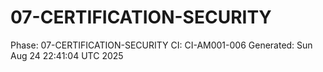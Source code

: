 # 07-CERTIFICATION-SECURITY
Phase: 07-CERTIFICATION-SECURITY
CI: CI-AM001-006
Generated: Sun Aug 24 22:41:04 UTC 2025

